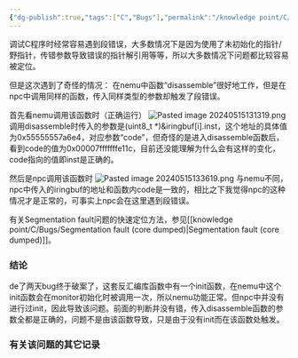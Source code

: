 ```yaml
---
{"dg-publish":true,"tags":["C","Bugs"],"permalink":"/knowledge point/C/Bugs/Segmentation fault (core dumped)/","dgPassFrontmatter":true}
---
```


调试C程序时经常容易遇到段错误，大多数情况下是因为使用了未初始化的指针/野指针，传错参数导致错误的指针解引用等等，所以大多数情况下问题都比较容易被定位。

但是这次遇到了奇怪的情况：
在nemu中函数“disassemble”很好地工作，但是在npc中调用同样的函数，传入同样类型的参数却触发了段错误。

首先看nemu调用该函数时（正确运行）
![Pasted image 20240515131319.png](/img/user/knowledge%20point/imgs/Pasted%20image%2020240515131319.png)
调用disassemble时传入的参数是(uint8_t \*)&iringbuf[i].inst，这个地址的具体值为0x55555557a6e4，对应参数“code”，但奇怪的是进入disassemble函数后，看到code的值为0x00007fffffffe11c，目前还没能理解为什么会有这样的变化，code指向的值即inst是正确的。

然后是npc调用该函数时
![Pasted image 20240515133619.png](/img/user/knowledge%20point/imgs/Pasted%20image%2020240515133619.png)
与nemu不同，npc中传入的iringbuf的地址和函数内code是一致的，相比之下我觉得npc的这种情况才是正常的，可事实上npc会在这里遇到段错误。

有关Segmentation fault问题的快速定位方法，参见[[knowledge point/C/Bugs/Segmentation fault (core dumped)\|Segmentation fault (core dumped)]]。

### 结论
de了两天bug终于破案了，这套反汇编库函数中有一个init函数，在nemu中这个init函数会在monitor初始化时被调用一次，所以nemu功能正常。但npc中并没有进行过init，因此导致该问题。前面的判断并没有错，传入disassemble函数的参数全都是正确的，问题不是由该函数导致，只是由于没有init而在该函数处触发。

### 有关该问题的其它记录